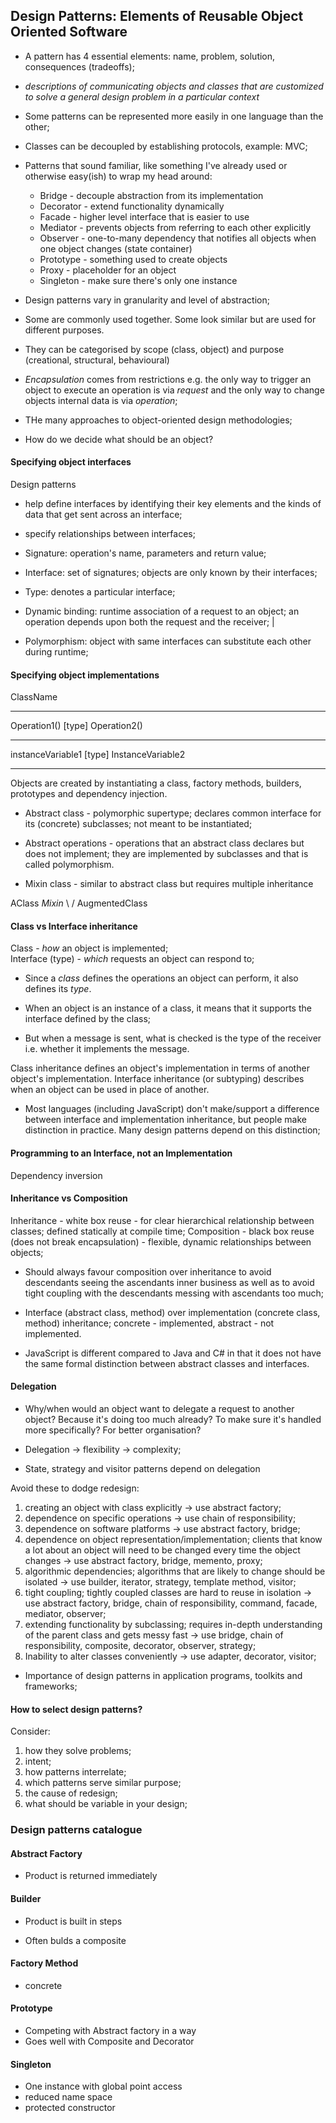 ## Design Patterns: Elements of Reusable Object Oriented Software

- A pattern has 4 essential elements: name, problem, solution, consequences (tradeoffs);

- _descriptions of communicating objects and classes that are customized to solve a general design problem in a particular context_

- Some patterns can be represented more easily in one language than the other;

- Classes can be decoupled by establishing protocols, example: MVC;

* Patterns that sound familiar, like something I've already used or otherwise easy(ish) to wrap my head around:

  - Bridge - decouple abstraction from its implementation
  - Decorator - extend functionality dynamically
  - Facade - higher level interface that is easier to use
  - Mediator - prevents objects from referring to each other explicitly
  - Observer - one-to-many dependency that notifies all objects when one object changes (state container)
  - Prototype - something used to create objects
  - Proxy - placeholder for an object
  - Singleton - make sure there's only one instance

- Design patterns vary in granularity and level of abstraction;
- Some are commonly used together. Some look similar but are used for different purposes.
- They can be categorised by scope (class, object) and purpose (creational, structural, behavioural)

- _Encapsulation_ comes from restrictions e.g. the only way to trigger an object to execute an operation is via _request_ and the only way to change objects internal data is via _operation_;

- THe many approaches to object-oriented design methodologies;

- How do we decide what should be an object?

#### Specifying object interfaces

Design patterns 
 - help define interfaces by identifying their key elements and the kinds of data that get sent across an interface;
 - specify relationships between interfaces;


- Signature: operation's name, parameters and return value;
- Interface: set of signatures; objects are only known by their interfaces;
- Type: denotes a particular interface;
- Dynamic binding: runtime association of a request to an object; an operation depends upon both the request and the receiver;
     |
- Polymorphism: object with same interfaces can substitute each other during runtime;

#### Specifying object implementations

ClassName
________________________
Operation1()
[type] Operation2()
________________________
instanceVariable1
[type] InstanceVariable2
________________________

Objects are created by instantiating a class, factory methods, builders, prototypes and dependency injection.

- Abstract class - polymorphic supertype; declares common interface for its (concrete) subclasses; not meant to be instantiated; 
- Abstract operations - operations that an abstract class declares but does not implement; they are implemented by subclasses and that is called polymorphism.

- Mixin class - similar to abstract class but requires multiple inheritance

 AClass          _Mixin_
      \         /
    AugmentedClass


#### Class vs Interface inheritance

Class - _how_ an object is implemented;      
Interface (type) - _which_ requests an object can respond to;

- Since a _class_ defines the operations an object can perform, it also defines its _type_.

- When an object is an instance of a class, it means that it supports the interface defined by the class;
- But when a message is sent, what is checked is the type of the receiver i.e. whether it implements the message.

Class inheritance defines an object's implementation in terms of another object's implementation.
Interface inheritance (or subtyping) describes when an object can be used in place of another.

- Most languages (including JavaScript) don't make/support a difference between interface and implementation inheritance, but people make distinction in practice. Many design patterns depend on this distinction;

#### Programming to an Interface, not an Implementation

Dependency inversion

#### Inheritance vs Composition

Inheritance - white box reuse - for clear hierarchical relationship between classes; defined statically at compile time;
Composition - black box reuse (does not break encapsulation) - flexible, dynamic relationships between objects;

- Should always favour composition over inheritance to avoid descendants seeing the ascendants inner business as well as to avoid tight coupling with the descendants messing with ascendants too much;

- Interface (abstract class, method) over implementation (concrete class, method) inheritance; concrete - implemented, abstract - not implemented.

* JavaScript is different compared to Java and C# in that it does not have the same formal distinction between abstract classes and interfaces.

#### Delegation

- Why/when would an object want to delegate a request to another object? Because it's doing too much already? To make sure it's handled more specifically? For better organisation?

- Delegation -> flexibility -> complexity;

- State, strategy and visitor patterns depend on delegation

Avoid these to dodge redesign:
 
 1. creating an object with class explicitly -> use abstract factory;
 2. dependence on specific operations -> use chain of responsibility;
 3. dependence on software platforms -> use abstract factory, bridge;
 4. dependence on object representation/implementation;  clients that know a lot about an object will need to be changed every time the object changes -> use abstract factory, bridge, memento, proxy;
 5. algorithmic dependencies; algorithms that are likely to change should be isolated -> use builder, iterator, strategy, template method, visitor;
 6. tight coupling; tightly coupled classes are hard to reuse in isolation -> use abstract factory, bridge, chain of responsibility, command, facade, mediator, observer;
 7. extending functionality by subclassing; requires in-depth understanding of the parent class and gets messy fast -> use bridge, chain of responsibility, composite, decorator, observer, strategy;
 8. Inability to alter classes conveniently -> use adapter, decorator, visitor;

- Importance of design patterns in application programs, toolkits and frameworks;

#### How to select design patterns?

Consider:

1. how they solve problems;
2. intent;
3. how patterns interrelate;
4. which patterns serve similar purpose;
5. the cause of redesign;
6. what should be variable in your design;


### Design patterns catalogue

#### Abstract Factory

 - Product is returned immediately

#### Builder

- Product is built in steps

- Often bulds a composite

#### Factory Method 

- concrete

#### Prototype

- Competing with Abstract factory in a way
- Goes well with Composite and Decorator

#### Singleton

- One instance with global point access
- reduced name space
- protected constructor




